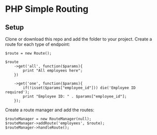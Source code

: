 # PHP Simple Routing

## Setup
Clone or download this repo and add the folder to your project.
Create a route for each type of endpoint:
```
$route = new Route();

$route
	->get('all', function($params){
		print "All employees here";
	})

	->get('one', function($params){
		if(!isset($params["employee_id"])) die('Employee ID required');
		print "Employee ID: " . $params["employee_id"];
	});
```

Create a route manager and add the routes:
```
$routeManager = new RouteManager(null);
$routeManager->addRoute('employees', $route);
$routeManager->handleRoute();
```
